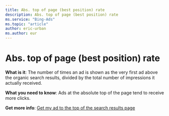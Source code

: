 ```yaml
---
title: Abs. top of page (best position) rate
description: Abs. top of page (best position) rate
ms.service: "Bing-Ads"
ms.topic: "article"
author: eric-urban
ms.author: eur
---
```


# Abs. top of page (best position) rate

**What is it**: The number of times an ad is shown as the very first ad above the organic search results, divided by the total number of impressions it actually received.

**What you need to know**: Ads at the absolute top of the page tend to receive more clicks.

**Get more info**: [Get my ad to the top of the search results page](../hlp_BA_CONC_ImproveAdPosition.md)


